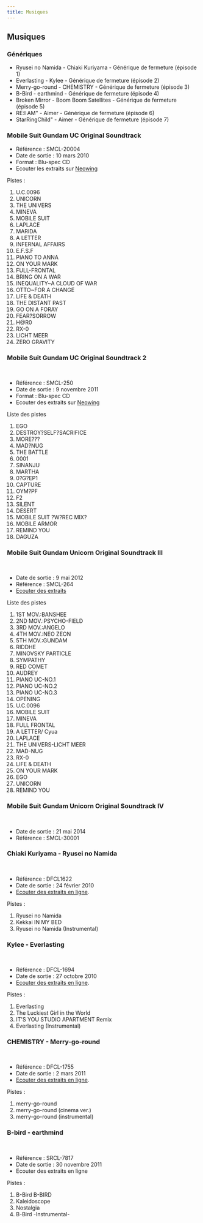 ```yaml
---
title: Musiques
---
```


Musiques
--------


### Génériques


* Ryusei no Namida - Chiaki Kuriyama - Générique de fermeture (épisode 1)
* Everlasting - Kylee - Générique de fermeture (épisode 2)
* Merry-go-round - CHEMISTRY - Générique de fermeture (épisode 3)
* B-Bird - earthmind - Générique de fermeture (épisode 4)
* Broken Mirror - Boom Boom Satellites - Générique de fermeture (épisode 5)
* RE:I AM" - Aimer - Générique de fermeture (épisode 6)
* StarRingChild" - Aimer - Générique de fermeture (épisode 7)


### Mobile Suit Gundam UC Original Soundtrack





* Référence : SMCL-20004
* Date de sortie : 10 mars 2010
* Format : Blu-spec CD
* Ecouter les extraits sur [Neowing](http://www.neowing.co.jp/track_for_cdj.html?KEY=SMCL-20004)


Pistes :


1. U.C.0096
2. UNICORN
3. THE UNIVERS
4. MINEVA
5. MOBILE SUIT
6. LAPLACE
7. MARIDA
8. A LETTER
9. INFERNAL AFFAIRS
10. E.F.S.F
11. PIANO TO ANNA
12. ON YOUR MARK
13. FULL-FRONTAL
14. BRING ON A WAR
15. INEQUALITY~A CLOUD OF WAR
16. OTTO~FOR A CHANGE
17. LIFE & DEATH
18. THE DISTANT PAST
19. GO ON A FORAY
20. FEAR?SORROW
21. H@R0
22. RX-0
23. LICHT MEER
24. ZERO GRAVITY


### Mobile Suit Gundam UC Original Soundtrack 2


 


* Référence : SMCL-250
* Date de sortie : 9 novembre 2011
* Format : Blu-spec CD
* Ecouter des extraits sur [Neowing](http://www.neowing.co.jp/track_for_cdj.html?KEY=SMCL-250)


Liste des pistes


1. EGO
2. DESTROY?SELF?SACRIFICE
3. MORE???
4. MAD?NUG
5. THE BATTLE
6. 0001
7. SINANJU
8. MARTHA
9. 0?G?EP1
10. CAPTURE
11. OYM?PF
12. F2
13. SILENT
14. DESERT
15. MOBILE SUIT ?W?REC MIX?
16. MOBILE ARMOR
17. REMIND YOU
18. DAGUZA


### Mobile Suit Gundam Unicorn Original Soundtrack III


 


* Date de sortie : 9 mai 2012
* Référence : SMCL-264
* [Ecouter des extraits](http://www.neowing.co.jp/track_for_cdj.html?KEY=SMCL-264)


Liste des pistes


1. 1ST MOV.:BANSHEE
2. 2ND MOV.:PSYCHO-FIELD
3. 3RD MOV.:ANGELO
4. 4TH MOV.:NEO ZEON
5. 5TH MOV.:GUNDAM
6. RIDDHE
7. MINOVSKY PARTICLE
8. SYMPATHY
9. RED COMET
10. AUDREY
11. PIANO UC-NO.1
12. PIANO UC-NO.2
13. PIANO UC-NO.3
14. OPENING
15. U.C.0096
16. MOBILE SUIT
17. MINEVA
18. FULL FRONTAL
19. A LETTER/ Cyua
20. LAPLACE
21. THE UNIVERS-LICHT MEER
22. MAD-NUG
23. RX-0
24. LIFE & DEATH
25. ON YOUR MARK
26. EGO
27. UNICORN
28. REMIND YOU


### Mobile Suit Gundam Unicorn Original Soundtrack IV


 


* Date de sortie : 21 mai 2014
* Référence : SMCL-30001


### Chiaki Kuriyama - Ryusei no Namida


 


* Référence : DFCL1622
* Date de sortie : 24 février 2010
* [Ecouter des extraits en ligne](http://www.neowing.co.jp/track_for_cdj.html?KEY=DFCL-1622).


Pistes : 


1. Ryusei no Namida
2. Kekkai IN MY BED
3. Ryusei no Namida (Instrumental)


### Kylee - Everlasting


 


* Référence : DFCL-1694
* Date de sortie : 27 octobre 2010
* [Ecouter des extraits en ligne](http://www.neowing.co.jp/track_for_cdj.html?KEY=DFCL-1694).


Pistes : 


1. Everlasting
2. The Luckiest Girl in the World
3. IT'S YOU STUDIO APARTMENT Remix
4. Everlasting (Instrumental)


### CHEMISTRY - Merry-go-round


 


* Référence : DFCL-1755
* Date de sortie : 2 mars 2011
* [Ecouter des extraits en ligne](http://www.neowing.co.jp/track_for_cdj.html?KEY=DFCL-1755).


Pistes : 


1. merry-go-round
2. merry-go-round (cinema ver.)
3. merry-go-round (instrumental)


### B-bird - earthmind


 


* Référence : SRCL-7817
* Date de sortie : 30 novembre 2011
* Ecouter des extraits en ligne


Pistes : 


1. B-Bird B-BIRD
2. Kaleidoscope
3. Nostalgia
4. B-Bird -Instrumental-

